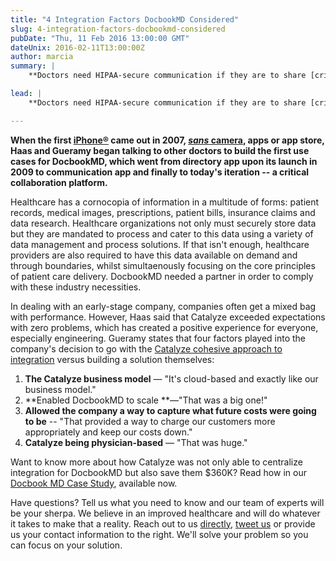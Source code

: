 ```yaml
---
title: "4 Integration Factors DocbookMD Considered"
slug: 4-integration-factors-docbookmd-considered
pubDate: "Thu, 11 Feb 2016 13:00:00 GMT"
dateUnix: 2016-02-11T13:00:00Z
author: marcia
summary: |
    **Doctors need HIPAA-secure communication if they are to share [critical patient information][1] and collaborate with medical colleagues. That's what rural primary care doctor [Tracey Haas, MD][2] discovered as she practiced in an area that didn't even have a cardiologist or orthopedic surgeon. HIPAA regulations tied her hands whenever she looked at a patient EKG or X-ray and needed a real-time expert opinion from another doctor, like her husband, orthopedic surgeon [Dr. Tim Gueramy][3]. Prior to the start of [DocbookMD®][4], a secure way to communicate physician-to-physician didn't exist, so doctors, including Haas and Gueramy struggled to provide immediate and efficient care to patients.**

lead: |
    **Doctors need HIPAA-secure communication if they are to share [critical patient information][1] and collaborate with medical colleagues. That's what rural primary care doctor [Tracey Haas, MD][2] discovered as she practiced in an area that didn't even have a cardiologist or orthopedic surgeon. HIPAA regulations tied her hands whenever she looked at a patient EKG or X-ray and needed a real-time expert opinion from another doctor, like her husband, orthopedic surgeon [Dr. Tim Gueramy][3]. Prior to the start of [DocbookMD®][4], a secure way to communicate physician-to-physician didn't exist, so doctors, including Haas and Gueramy struggled to provide immediate and efficient care to patients.**

---
```


**When the first [iPhone®][5] came out in 2007, [_sans_][6][ camera][6], apps or app store, Haas and Gueramy began talking to other doctors to build the first use cases for DocbookMD, which went from directory app upon its launch in 2009 to communication app and finally to today's iteration -- a critical collaboration platform.**

Healthcare has a cornocopia of information in a multitude of forms: patient records, medical images, prescriptions, patient bills, insurance claims and data research. Healthcare organizations not only must securely store data but they are mandated to process and cater to this data using a variety of data management and process solutions. If that isn't enough, healthcare providers are also required to have this data available on demand and through boundaries, whilst simultaenously focusing on the core principles of patient care delivery. DocbookMD needed a partner in order to comply with these industry necessities.

In dealing with an early-stage company, companies often get a mixed bag with performance. However, Haas said that Catalyze exceeded expectations with zero problems, which has created a positive experience for everyone, especially engineering. Gueramy states that four factors played into the company's decision to go with the [Catalyze cohesive approach to integration][7] versus building a solution themselves:

1. **The Catalyze business model** — "It's cloud-based and exactly like our business model."
2. **Enabled DocbookMD to scale **—"That was a big one!"
3. **Allowed the company a way to capture what future costs were going to be** \-- "That provided a way to charge our customers more appropriately and keep our costs down."
4. **Catalyze being physician-based** — "That was huge."

Want to know more about how Catalyze was not only able to centralize integration for DocbookMD but also save them $360K? Read how in our [Docbook MD Case Study][8], available now.

Have questions? Tell us what you need to know and our team of experts will be your sherpa. We believe in an improved healthcare and will do whatever it takes to make that a reality. Reach out to us [directly][9], [tweet us][10] or provide us your contact information to the right. We'll solve your problem so you can focus on your solution.

[1]: https://catalyze.io/learn/what-is-protected-health-information-or-phi
[2]: https://www.linkedin.com/in/tracey-haas-do-mph-23ba5054
[3]: https://www.linkedin.com/in/tim-gueramy-a702311a
[4]: https://www.docbookmd.com/
[5]: http://www.apple.com/iphone/
[6]: http://www.sansmirror.com/
[7]: https://catalyze.io/redpoint
[8]: https://catalyze.io/customers/docbookmd
[9]: mailto:hello@catalyze.io
[10]: https://twitter.com/catalyzeio
